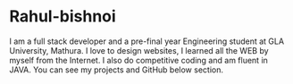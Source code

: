 # Rahul-bishnoi
I am a full stack developer and a pre-final year Engineering student at GLA University, Mathura. I love to design websites, I learned all the WEB by myself from the Internet. I also do competitive coding and am fluent in JAVA. You can see my projects and GitHub below section.

